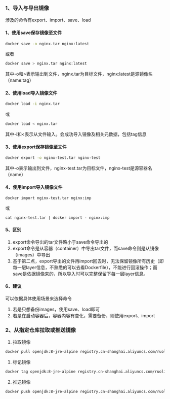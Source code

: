 ### 1、导入与导出镜像
涉及的命令有export、import、save、load
#### 1、使用save保存镜像至文件
```Bash
docker save -o nginx.tar nginx:latest
```
或者  
```Bash
docker save > nginx.tar nginx:latest  
```
其中-o和>表示输出到文件，nginx.tar为目标文件，nginx:latest是源镜像名（name:tag）  
#### 2、使用load导入镜像文件
```Bash
docker load -i nginx.tar
```
或
```Bash
docker load < nginx.tar
```
其中-i和<表示从文件输入。会成功导入镜像及相关元数据，包括tag信息  
#### 3、使用export保存镜像至文件
```Bash
docker export -o nginx-test.tar nginx-test
```
其中-o表示输出到文件，nginx-test.tar为目标文件，nginx-test是源容器名（name）
#### 4、使用import导入镜像文件
```
docker import nginx-test.tar nginx:imp
```
或
```
cat nginx-test.tar | docker import - nginx:imp
```
#### 5、区别
1. export命令导出的tar文件略小于save命令导出的
2. export命令是从容器（container）中导出tar文件，而save命令则是从镜像（images）中导出
3. 基于第二点，export导出的文件再import回去时，无法保留镜像所有历史（即每一层layer信息，不熟悉的可以去看Dockerfile），不能进行回滚操作；而save是依据镜像来的，所以导入时可以完整保留下每一层layer信息。
#### 6、建议
可以依据具体使用场景来选择命令
1. 若是只想备份images，使用save、load即可
2. 若是在启动容器后，容器内容有变化，需要备份，则使用export、import

### 2、从指定仓库拉取或推送镜像
1. 拉取镜像
```Bash
docker pull openjdk:8-jre-alpine registry.cn-shanghai.aliyuncs.com/ruoli-microservice/openjdk:8-jre-alpine
```
1. 标记镜像
```Bash
docker tag openjdk:8-jre-alpine registry.cn-shanghai.aliyuncs.com/ruoli-microservice/openjdk:8-jre-alpine
```
2. 推送镜像
```Bash
docker push openjdk:8-jre-alpine registry.cn-shanghai.aliyuncs.com/ruoli-microservice/openjdk:8-jre-alpine
```


